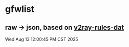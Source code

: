 # gfwlist
## raw -> json, based on [v2ray-rules-dat](https://github.com/Loyalsoldier/v2ray-rules-dat)
Wed Aug 13 12:00:45 PM CST 2025

